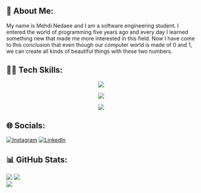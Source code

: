 ## 💫 About Me:
My name is Mehdi Nedaee and I am a software engineering student. I entered the world of programming five years ago and every day I learned something new that made me more interested in this field. Now I have come to this conclusion that even though our computer world is made of 0 and 1, we can create all kinds of beautiful things with these two numbers.

## 👨‍💻 Tech Skills:

<p align="center">
  <a href="https://skillicons.dev">
    <img src="https://skillicons.dev/icons?i=nodejs,js,ts,expressjs,nest,jest,npm" />
  </a>
  
</p>
<p align="center">
  <a href="https://skillicons.dev">
    <img src="https://skillicons.dev/icons?i=php,mongodb,mysql,redis,git,figma,html" />
  </a>
  
</p>
<p align="center">
  <a href="https://skillicons.dev">
    <img src="https://skillicons.dev/icons?i=python,fastapi,postgres,wordpress,raspberrypi,arduino,css" />
  </a>
</p>


## 🌐 Socials:
[![Instagram](https://img.shields.io/badge/Instagram-%23E4405F.svg?logo=Instagram&logoColor=white)](https://instagram.com/mehtiuo) [![LinkedIn](https://img.shields.io/badge/LinkedIn-%230077B5.svg?logo=linkedin&logoColor=white)](https://linkedin.com/in/mahdi-nedaee-232168242/)</a><br>

## 📊 GitHub Stats:
![](https://github-readme-stats.vercel.app/api?username=mhdned&theme=light&hide_border=false&include_all_commits=false&count_private=false) 
![](https://github-readme-stats.vercel.app/api/top-langs/?username=mhdned&theme=light&hide_border=false&include_all_commits=true&count_private=true&layout=compact&height=400)<br/>
![](https://github-readme-streak-stats.herokuapp.com/?user=mhdned&theme=light&hide_border=false)<br/>
